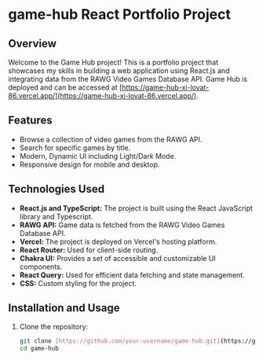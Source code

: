 # game-hub React Portfolio Project

## Overview

Welcome to the Game Hub project! This is a portfolio project that showcases my skills in building a web application using React.js and integrating data from the RAWG Video Games Database API. Game Hub is deployed and can be accessed at [https://game-hub-xi-lovat-86.vercel.app/](https://game-hub-xi-lovat-86.vercel.app/).

## Features

- Browse a collection of video games from the RAWG API.
- Search for specific games by title.
- Modern, Dynamic UI including Light/Dark Mode.
- Responsive design for mobile and desktop.

## Technologies Used

- **React.js and TypeScript:** The project is built using the React JavaScript library and Typescript.
- **RAWG API:** Game data is fetched from the RAWG Video Games Database API.
- **Vercel:** The project is deployed on Vercel's hosting platform.
- **React Router:** Used for client-side routing.
- **Chakra UI:** Provides a set of accessible and customizable UI components.
- **React Query:** Used for efficient data fetching and state management.
- **CSS:** Custom styling for the project.

## Installation and Usage

1. Clone the repository:

   ```bash
   git clone [https://github.com/your-username/game-hub.git](https://github.com/Motunrayo-O/game-hub.git)https://github.com/Motunrayo-O/game-hub.git
   cd game-hub
